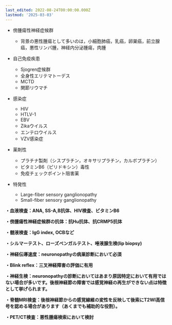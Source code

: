 ```yaml
---
last_edited: 2022-08-24T00:00:00.000Z
lastmod: '2025-03-03'
---
```





  

- 傍腫瘍性神経症候群
    - 背景の悪性腫瘍として多いのは，小細胞肺癌，乳癌，卵巣癌，前立腺癌，悪性リンパ腫，神経内分泌腫瘍，肉腫
- 自己免疫疾患
    - Sjogren症候群
    - 全身性エリテマトーデス
    - MCTD
    - 関節リウマチ
- 感染症
    - HIV
    - HTLV-1
    - EBV
    - Zikaウイルス
    - エンテロウイルス
    - VZV感染症
- 薬剤性
    - プラチナ製剤（シスプラチン，オキサリプラチン，カルボプラチン）
    - ビタミンB6（ピリドキシン）毒性
    - 免疫チェックポイント阻害薬
- 特発性
    
    - Large-fiber sensory ganglionopathy
    - Small-fiber sensory ganglionopathy
    
      
    

  

**・血液検査：ANA, SS-A,B抗体、HIV検査、ビタミンB6**

**・傍腫瘍性神経症候群の抗体：抗Hu抗体、抗CRMP5抗体**

**・髄液検査：IgG index, OCBなど**

**・シルマーテスト、ローズベンガルテスト、唾液腺生検(lip biopsy)**

**・神経伝導速度：neuronopathyの病巣診断において必須**

**・Blink reflex：三叉神経障害の評価に有用**

**・神経生検：neuronopathyの診断においてはあまり原因特定において有用ではない場合が多いです。後根神経節の障害では感覚神経の再生ができない点は特徴として挙げられます。**

**・脊髄MRI検査：後根神経節からの感覚線維の変性を反映して後索にT2WI高信号を認める場合があります（あくまでも補助的な役割）。**

**・PET/CT検査：悪性腫瘍検索において検討**
